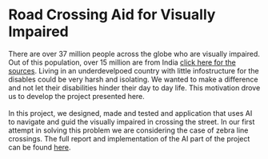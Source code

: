 # Road Crossing Aid for Visually Impaired

There are over 37 million people across the globe who are visually impaired. Out of this population, over 15 million are from India [click here for the sources](https://en.wikipedia.org/wiki/Visual_impairment). Living in an underdevelpoed country with little infostructure for the disables could be very harsh and isolating. We wanted to make a difference and not let their disabilities hinder their day to day life. This motivation drove us to develop the project presented here.<br>
<br>
In this project, we designed, made and tested and application that uses AI to navigate and guid the visually impaired in crossing the street. In our first attempt in solving this problem we are considering the case of zebra line crossings. The full report and implementation of the AI part of the project can be found [here](https://github.com/rezazzr/Visually-Impaired-Road-Crossing-Aid/blob/master/Visually_Impaired_Road_Crossing_Aid.ipynb). 

